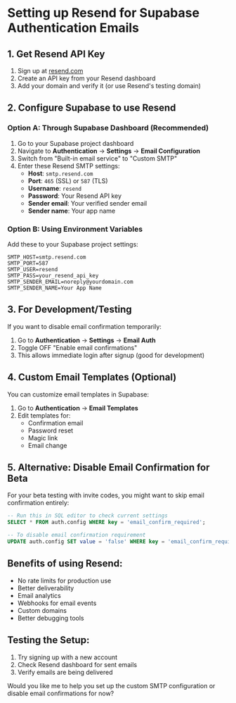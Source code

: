 # Setting up Resend for Supabase Authentication Emails

## 1. Get Resend API Key
1. Sign up at [resend.com](https://resend.com)
2. Create an API key from your Resend dashboard
3. Add your domain and verify it (or use Resend's testing domain)

## 2. Configure Supabase to use Resend

### Option A: Through Supabase Dashboard (Recommended)
1. Go to your Supabase project dashboard
2. Navigate to **Authentication** → **Settings** → **Email Configuration**
3. Switch from "Built-in email service" to "Custom SMTP"
4. Enter these Resend SMTP settings:
   - **Host**: `smtp.resend.com`
   - **Port**: `465` (SSL) or `587` (TLS)
   - **Username**: `resend`
   - **Password**: Your Resend API key
   - **Sender email**: Your verified sender email
   - **Sender name**: Your app name

### Option B: Using Environment Variables
Add these to your Supabase project settings:

```env
SMTP_HOST=smtp.resend.com
SMTP_PORT=587
SMTP_USER=resend
SMTP_PASS=your_resend_api_key
SMTP_SENDER_EMAIL=noreply@yourdomain.com
SMTP_SENDER_NAME=Your App Name
```

## 3. For Development/Testing
If you want to disable email confirmation temporarily:

1. Go to **Authentication** → **Settings** → **Email Auth**
2. Toggle OFF "Enable email confirmations"
3. This allows immediate login after signup (good for development)

## 4. Custom Email Templates (Optional)
You can customize email templates in Supabase:

1. Go to **Authentication** → **Email Templates**
2. Edit templates for:
   - Confirmation email
   - Password reset
   - Magic link
   - Email change

## 5. Alternative: Disable Email Confirmation for Beta
For your beta testing with invite codes, you might want to skip email confirmation entirely:

```sql
-- Run this in SQL editor to check current settings
SELECT * FROM auth.config WHERE key = 'email_confirm_required';

-- To disable email confirmation requirement
UPDATE auth.config SET value = 'false' WHERE key = 'email_confirm_required';
```

## Benefits of using Resend:
- No rate limits for production use
- Better deliverability
- Email analytics
- Webhooks for email events
- Custom domains
- Better debugging tools

## Testing the Setup:
1. Try signing up with a new account
2. Check Resend dashboard for sent emails
3. Verify emails are being delivered

Would you like me to help you set up the custom SMTP configuration or disable email confirmations for now?
